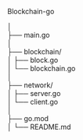 Blockchain-go

│  
├── main.go                  
│  
├── blockchain/              
│   ├── block.go             
│   └── blockchain.go       
│  
├── network/                
│   ├── server.go           
│   └── client.go           
│  
├── go.mod               
│
└── README.md